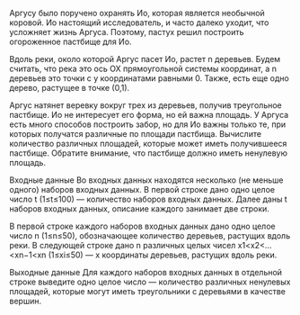 Аргусу было поручено охранять Ио, которая является необычной коровой. Ио настоящий исследователь, и часто далеко уходит, что усложняет жизнь Аргуса. Поэтому, пастух решил построить огороженное пастбище для Ио.

Вдоль реки, около которой Аргус пасет Ио, растет n деревьев. Будем считать, что река это ось OX прямоугольной системы координат, а n деревьев это точки с y координатами равными 0. Также, есть еще одно дерево, растущее в точке (0,1).

Аргус натянет веревку вокруг трех из деревьев, получив треугольное пастбище. Ио не интересует его форма, но ей важна площадь. У Аргуса есть много способов построить забор, но для Ио важны только те, при которых получатся различные по площади пастбища. Вычислите количество различных площадей, которые может иметь получившееся пастбище. Обратите внимание, что пастбище должно иметь ненулевую площадь.

Входные данные
Во входных данных находятся несколько (не меньше одного) наборов входных данных. В первой строке дано одно целое число t (1≤t≤100) — количество наборов входных данных. Далее даны t наборов входных данных, описание каждого занимает две строки.

В первой строке каждого наборов входных данных дано одно целое число n (1≤n≤50), обозначающее количество деревьев, растущих вдоль реки. В следующей строке дано n различных целых чисел x1<x2<…<xn−1<xn (1≤xi≤50) — x координаты деревьев, растущих вдоль реки.

Выходные данные
Для каждого наборов входных данных в отдельной строке выведите одно целое число — количество различных ненулевых площадей, которые могут иметь треугольники с деревьями в качестве вершин.